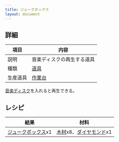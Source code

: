 ```yaml
---
title: ジュークボックス
layout: document
---
```

## 詳細

|項目|内容|
|---|---|
|説明|音楽ディスクの再生する道具|
|種類|[道具](道具)|
|生産道具|[作業台](作業台)|

[音楽ディスク](音楽ディスク)を入れると再生できる。

## レシピ

|結果|材料|
|---|---|
|[ジュークボックス](ジュークボックス)x1|[木材](木材)x8、[ダイヤモンド](ダイヤモンド)x1|
